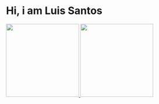 # Hi, i am Luis Santos

<div>
  <a href="https://github.com/luissantosjs">
  <img height="200em" src="https://github-readme-stats.vercel.app/api?username=luissantosjs&hide=css,html scss&show_icons=true&theme=default&include_all_commits=true&count_private=true"/>
  <img height="200em" src="https://github-readme-stats.vercel.app/api/top-langs/?username=luissantosjs&layout=compact&langs_count=20&theme=default"/>
</div>
</div>
